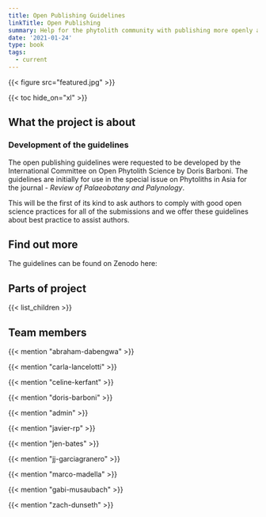 ```yaml
---
title: Open Publishing Guidelines
linkTitle: Open Publishing
summary: Help for the phytolith community with publishing more openly and FAIRly. 
date: '2021-01-24'
type: book
tags:
  - current
---
```


{{< figure src="featured.jpg" >}}

{{< toc hide_on="xl" >}}

## What the project is about

### Development of the guidelines

The open publishing guidelines were requested to be developed by the International Committee on Open Phytolith Science by Doris Barboni. The guidelines are initially for use in the special issue on Phytoliths in Asia for the journal - *Review of Palaeobotany and Palynology*. 

This will be the first of its kind to ask authors to comply with good open science practices for all of the submissions and we offer these guidelines about best practice to assist authors.  

## Find out more

The guidelines can be found on Zenodo here: 

## Parts of project

{{< list_children >}}

## Team members

{{< mention "abraham-dabengwa" >}}

{{< mention "carla-lancelotti" >}}

{{< mention "celine-kerfant" >}}

{{< mention "doris-barboni" >}}

{{< mention "admin" >}}

{{< mention "javier-rp" >}}

{{< mention "jen-bates" >}}

{{< mention "jj-garciagranero" >}}

{{< mention "marco-madella" >}}

{{< mention "gabi-musaubach" >}}

{{< mention "zach-dunseth" >}}

